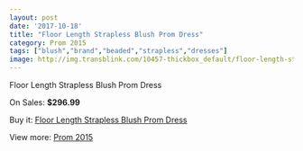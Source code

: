 ```yaml
---
layout: post
date: '2017-10-18'
title: "Floor Length Strapless Blush Prom Dress"
category: Prom 2015
tags: ["blush","brand","beaded","strapless","dresses"]
image: http://img.transblink.com/10457-thickbox_default/floor-length-strapless-blush-prom-dress.jpg
---
```

Floor Length Strapless Blush Prom Dress

On Sales: **$296.99**
<a href="https://www.transblink.com/en/prom-2015/3397-floor-length-strapless-blush-prom-dress.html"><amp-img layout="responsive" width="600" height="600" src="//img.transblink.com/10457-thickbox_default/floor-length-strapless-blush-prom-dress.jpg" alt="Floor Length Strapless Blush Prom Dress 0" /></a>
<a href="https://www.transblink.com/en/prom-2015/3397-floor-length-strapless-blush-prom-dress.html"><amp-img layout="responsive" width="600" height="600" src="//img.transblink.com/10460-thickbox_default/floor-length-strapless-blush-prom-dress.jpg" alt="Floor Length Strapless Blush Prom Dress 1" /></a>
<a href="https://www.transblink.com/en/prom-2015/3397-floor-length-strapless-blush-prom-dress.html"><amp-img layout="responsive" width="600" height="600" src="//img.transblink.com/10459-thickbox_default/floor-length-strapless-blush-prom-dress.jpg" alt="Floor Length Strapless Blush Prom Dress 2" /></a>
<a href="https://www.transblink.com/en/prom-2015/3397-floor-length-strapless-blush-prom-dress.html"><amp-img layout="responsive" width="600" height="600" src="//img.transblink.com/10458-thickbox_default/floor-length-strapless-blush-prom-dress.jpg" alt="Floor Length Strapless Blush Prom Dress 3" /></a>

Buy it: [Floor Length Strapless Blush Prom Dress](https://www.transblink.com/en/prom-2015/3397-floor-length-strapless-blush-prom-dress.html "Floor Length Strapless Blush Prom Dress")

View more: [Prom 2015](https://www.transblink.com/en/10-prom-2015 "Prom 2015")